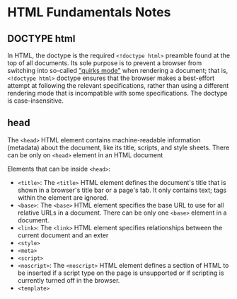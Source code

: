 # HTML Fundamentals Notes

## DOCTYPE html

In HTML, the doctype is the required `<!doctype html>` preamble found at the top of all documents. Its sole purpose is to prevent a browser from switching into so-called ["quirks mode"](https://developer.mozilla.org/en-US/docs/Web/HTML/Quirks_Mode_and_Standards_Mode) when rendering a document; that is, `<!doctype html>` doctype ensures that the browser makes a best-effort attempt at following the relevant specifications, rather than using a different rendering mode that is incompatible with some specifications.
The doctype is case-insensitive.

## head

The `<head>` HTML element contains machine-readable information (metadata) about the document, like its title, scripts, and style sheets. There can be only on `<head>` element in an HTML document

Elements that can be inside `<head>`:

- `<title>`: The `<title>` HTML element defines the document's title that is shown in a browser's title bar or a page's tab. It only contains text; tags within the element are ignored.
- `<base>`: The `<base>` HTML element specifies the base URL to use for all relative URLs in a document. There can be only one `<base>` element in a document.
- `<link>`: The `<link>` HTML element specifies relationships between the current document and an exter
- `<style>`
- `<meta>`
- `<script>`
- `<noscript>`: The `<noscript>` HTML element defines a section of HTML to be inserted if a script type on the page is unsupported or if scripting is currently turned off in the browser.
- `<template>`

